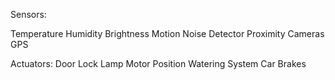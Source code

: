 Sensors:

Temperature
Humidity
Brightness
Motion
Noise Detector
Proximity
Cameras
GPS

Actuators:
Door Lock
Lamp
Motor Position
Watering System
Car Brakes

